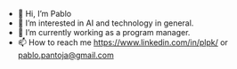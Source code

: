 - 👋 Hi, I’m Pablo
- 👀 I’m interested in AI and technology in general.
- 🌱 I’m currently working as a program manager.
- 📫 How to reach me https://www.linkedin.com/in/plpk/ or pablo.pantoja@gmail.com

